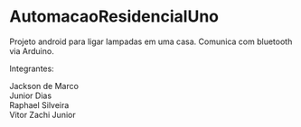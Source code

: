 # AutomacaoResidencialUno

Projeto android para ligar lampadas em uma casa. Comunica com bluetooth via Arduino. <br />

Integrantes: <br />

Jackson de Marco <br />
Junior Dias <br />
Raphael Silveira <br />
Vitor Zachi Junior <br />
